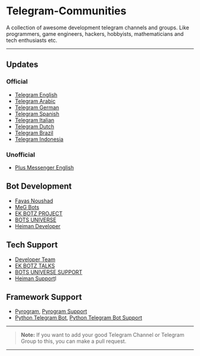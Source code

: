 # Telegram-Communities

A collection of awesome development telegram channels and groups. Like programmers, game engineers, hackers, hobbyists, mathematicians and tech enthusiasts etc.

---

## Updates

### Official

- [Telegram English](https://telegram.me/Telegram)
- [Telegram Arabic](https://telegram.me/TelegramArabia)
- [Telegram German](https://telegram.me/TelegramDE)
- [Telegram Spanish](https://telegram.me/TelegramES)
- [Telegram Italian](https://telegram.me/TelegramIT)
- [Telegram Dutch](https://telegram.me/TelegramNL)
- [Telegram Brazil](https://telegram.me/TelegramBR)
- [Telegram Indonesia](https://telegram.me/Telegramindonesia)

### Unofficial

- [Plus Messenger English](https://telegram.me/plusmsgrchat)

## Bot Development 

- [Fayas Noushad](https://telegram.me/FayasNoushad)
- [MeG Bots](https://telegram.dog/MeGBots)
- [EK BOTZ PROJECT](https://telegram.me/EKBOTZ_UPDATE)
- [BOTS UNIVERSE](https://telegram.me/Bots_universe)
- [Heiman Developer](https://telegram.dog/HeimanSupports)

## Tech Support 

- [Developer Team](https://telegram.me/TheDeveloperTeam)
- [EK BOTZ TALKS](https://telegram.me/ekbotz_support)
- [BOTS UNIVERSE SUPPORT](https://telegram.me/venilabots1)
- [Heiman Support](https://telegram.dog/HeimanSupport)l

## Framework Support

- [Pyrogram](https://telegram.me/Pyrogram), [Pyrogram Support](https://telegram.me/PyrogramChat)
- [Python Telegram Bot](https://telegram.me/pythontelegrambotchannel), [Python Telegram Bot Support](https://telegram.me/pythontelegrambotgroup)

---

> **Note:** If you want to add your good Telegram Channel or Telegram Group to this, you can make a pull request.

---
